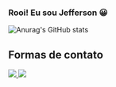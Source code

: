 ### Rooi! Eu sou Jefferson 😀

![Anurag's GitHub stats](https://github-readme-stats.vercel.app/api?username=jeffz-silva&show_icons=true&theme=dracula)

## Formas de contato
<div class="inline-block">
    <a href="https://wa.me/5531991554947">
        <img src="https://img.shields.io/badge/WhatsApp-25D366?style=for-the-badge&logo=whatsapp&logoColor=white">
    </a>
    <a href="https://www.facebook.com/JefizunSplush/">
        <img src="https://img.shields.io/badge/Facebook-1877F2?style=for-the-badge&logo=facebook&logoColor=white">
    </a>
</div>
